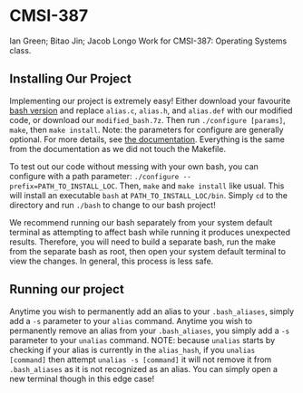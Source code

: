 # CMSI-387
Ian Green; Bitao Jin; Jacob Longo
Work for CMSI-387: Operating Systems class.

## Installing Our Project
Implementing our project is extremely easy! Either download your favourite [bash version](https://ftp.gnu.org/gnu/bash/) and replace `alias.c`, `alias.h`, and `alias.def` with our modified code, or download our `modified_bash.7z`. Then run `./configure [params]`, `make`, then `make install`. Note: the parameters for configure are generally optional. For more details, see [the documentation](https://www.gnu.org/software/bash/manual/html_node/Installing-Bash.html). Everything is the same from the documentation as we did not touch the Makefile.

To test out our code without messing with your own bash, you can configure with a path parameter: `./configure --prefix=PATH_TO_INSTALL_LOC`. Then, `make` and `make install` like usual. This will install an executable `bash` at `PATH_TO_INSTALL_LOC/bin`. Simply `cd` to the directory and run `./bash` to change to our bash project! 

We recommend running our bash separately from your system default terminal as attempting to affect bash while running it produces unexpected results. Therefore, you will need to build a separate bash, run the make from the separate bash as root, then open your system default terminal to view the changes. In general, this process is less safe.

## Running our project
Anytime you wish to permanently add an alias to your `.bash_aliases`, simply add a `-s` parameter to your `alias` command.
Anytime you wish to permanently remove an alias from your `.bash_aliases`, you simply add a `-s` parameter to your `unalias` command. NOTE: because `unalias` starts by checking if your alias is currently in the `alias_hash`, if you `unalias [command]` then attempt `unalias -s [command]` it will not remove it from `.bash_aliases` as it is not recognized as an alias. You can simply open a new terminal though in this edge case! 


